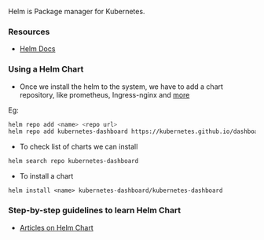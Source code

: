Helm is Package manager for Kubernetes.

### Resources

- [Helm Docs](https://helm.sh/)


### Using a Helm Chart

- Once we install the helm to the system, we have to add a chart repository, like prometheus, Ingress-nginx and [more](https://artifacthub.io/packages/search?kind=0)

Eg:

```bash
helm repo add <name> <repo url>
helm repo add kubernetes-dashboard https://kubernetes.github.io/dashboard/
```

- To check list of charts we can install

```bash
helm search repo kubernetes-dashboard
```

- To install a chart 

```
helm install <name> kubernetes-dashboard/kubernetes-dashboard
```

### Step-by-step guidelines to learn Helm Chart
- [Articles on Helm Chart](https://medium.com/@shamimice03/list/helmseries-6e2076d48ba8)
